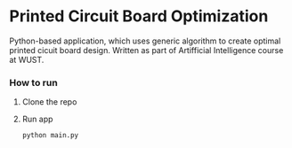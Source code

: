 <h1>Printed Circuit Board Optimization</h1>

<p>
Python-based application, which uses generic algorithm to create optimal printed cicuit board design. Written as part of Artifficial Intelligence course at WUST.
</p>


### How to run


1. Clone the repo

2. Run app
   ```
   python main.py
   ```